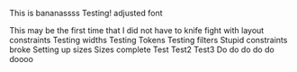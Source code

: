 This is bananassss
Testing!
adjusted font

This may be the first 
time that I did not have to knife fight with layout constraints
Testing widths
Testing Tokens
Testing filters
Stupid constraints broke
Setting up sizes
Sizes complete
Test
Test2
Test3
Do do do do do doooo